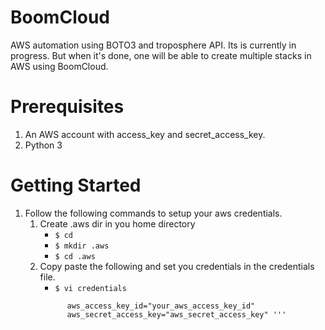 # BoomCloud

AWS automation using BOTO3 and troposphere API. Its is currently in progress. But when it's done, one will be able to create multiple stacks in AWS using BoomCloud.

# Prerequisites
1. An AWS account with access_key and secret_access_key.
2. Python 3

# Getting Started
1. Follow the following commands to setup your aws credentials.
   1. Create .aws dir in you home directory
      * `$ cd`
      * `$ mkdir .aws`
      * `$ cd .aws`
   2. Copy paste the following and set you credentials in the credentials file.
      * `$ vi credentials`
      ```   [default]
            aws_access_key_id="your_aws_access_key_id"
            aws_secret_access_key="aws_secret_access_key" '''
  
    

